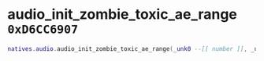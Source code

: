 # audio_init_zombie_toxic_ae_range `0xD6CC6907`

```lua
natives.audio.audio_init_zombie_toxic_ae_range(_unk0 --[[ number ]], _unk1 --[[ number ]])
```